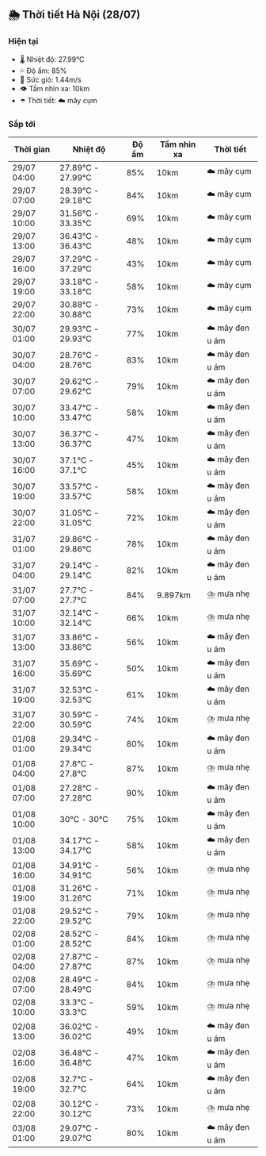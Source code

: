 ## 🌦️ Thời tiết Hà Nội (28/07)

### Hiện tại

- 🌡️ Nhiệt độ: 27.99℃
- 💦 Độ ẩm: 85%
- 💨 Sức gió: 1.44m/s
- 👁️ Tầm nhìn xa: 10km
- ☂️ Thời tiết: ☁️ mây cụm

### Sắp tới

| Thời gian | Nhiệt độ | Độ ẩm | Tầm nhìn xa | Thời tiết |
| --- | --- | --- | --- | --- |
| 29/07 04:00 | 27.89℃ - 27.99℃ | 85% | 10km | ☁️ mây cụm |
| 29/07 07:00 | 28.39℃ - 29.18℃ | 84% | 10km | ☁️ mây cụm |
| 29/07 10:00 | 31.56℃ - 33.35℃ | 69% | 10km | ☁️ mây cụm |
| 29/07 13:00 | 36.43℃ - 36.43℃ | 48% | 10km | ☁️ mây cụm |
| 29/07 16:00 | 37.29℃ - 37.29℃ | 43% | 10km | ☁️ mây cụm |
| 29/07 19:00 | 33.18℃ - 33.18℃ | 58% | 10km | ☁️ mây cụm |
| 29/07 22:00 | 30.88℃ - 30.88℃ | 73% | 10km | ☁️ mây cụm |
| 30/07 01:00 | 29.93℃ - 29.93℃ | 77% | 10km | ☁️ mây đen u ám |
| 30/07 04:00 | 28.76℃ - 28.76℃ | 83% | 10km | ☁️ mây đen u ám |
| 30/07 07:00 | 29.62℃ - 29.62℃ | 79% | 10km | ☁️ mây đen u ám |
| 30/07 10:00 | 33.47℃ - 33.47℃ | 58% | 10km | ☁️ mây đen u ám |
| 30/07 13:00 | 36.37℃ - 36.37℃ | 47% | 10km | ☁️ mây đen u ám |
| 30/07 16:00 | 37.1℃ - 37.1℃ | 45% | 10km | ☁️ mây đen u ám |
| 30/07 19:00 | 33.57℃ - 33.57℃ | 58% | 10km | ☁️ mây đen u ám |
| 30/07 22:00 | 31.05℃ - 31.05℃ | 72% | 10km | ☁️ mây đen u ám |
| 31/07 01:00 | 29.86℃ - 29.86℃ | 78% | 10km | ☁️ mây đen u ám |
| 31/07 04:00 | 29.14℃ - 29.14℃ | 82% | 10km | ☁️ mây đen u ám |
| 31/07 07:00 | 27.7℃ - 27.7℃ | 84% | 9.897km | ⛈️ mưa nhẹ |
| 31/07 10:00 | 32.14℃ - 32.14℃ | 66% | 10km | ⛈️ mưa nhẹ |
| 31/07 13:00 | 33.86℃ - 33.86℃ | 56% | 10km | ☁️ mây đen u ám |
| 31/07 16:00 | 35.69℃ - 35.69℃ | 50% | 10km | ☁️ mây đen u ám |
| 31/07 19:00 | 32.53℃ - 32.53℃ | 61% | 10km | ☁️ mây đen u ám |
| 31/07 22:00 | 30.59℃ - 30.59℃ | 74% | 10km | ⛈️ mưa nhẹ |
| 01/08 01:00 | 29.34℃ - 29.34℃ | 80% | 10km | ☁️ mây đen u ám |
| 01/08 04:00 | 27.8℃ - 27.8℃ | 87% | 10km | ⛈️ mưa nhẹ |
| 01/08 07:00 | 27.28℃ - 27.28℃ | 90% | 10km | ☁️ mây đen u ám |
| 01/08 10:00 | 30℃ - 30℃ | 75% | 10km | ☁️ mây đen u ám |
| 01/08 13:00 | 34.17℃ - 34.17℃ | 58% | 10km | ☁️ mây đen u ám |
| 01/08 16:00 | 34.91℃ - 34.91℃ | 56% | 10km | ⛈️ mưa nhẹ |
| 01/08 19:00 | 31.26℃ - 31.26℃ | 71% | 10km | ⛈️ mưa nhẹ |
| 01/08 22:00 | 29.52℃ - 29.52℃ | 79% | 10km | ⛈️ mưa nhẹ |
| 02/08 01:00 | 28.52℃ - 28.52℃ | 84% | 10km | ⛈️ mưa nhẹ |
| 02/08 04:00 | 27.87℃ - 27.87℃ | 87% | 10km | ⛈️ mưa nhẹ |
| 02/08 07:00 | 28.49℃ - 28.49℃ | 84% | 10km | ⛈️ mưa nhẹ |
| 02/08 10:00 | 33.3℃ - 33.3℃ | 59% | 10km | ⛈️ mưa nhẹ |
| 02/08 13:00 | 36.02℃ - 36.02℃ | 49% | 10km | ☁️ mây đen u ám |
| 02/08 16:00 | 36.48℃ - 36.48℃ | 47% | 10km | ☁️ mây đen u ám |
| 02/08 19:00 | 32.7℃ - 32.7℃ | 64% | 10km | ☁️ mây đen u ám |
| 02/08 22:00 | 30.12℃ - 30.12℃ | 73% | 10km | ⛈️ mưa nhẹ |
| 03/08 01:00 | 29.07℃ - 29.07℃ | 80% | 10km | ☁️ mây đen u ám |
